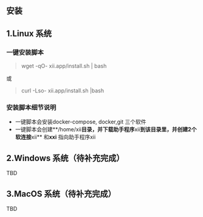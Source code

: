 ## 安装

## 1.Linux 系统

### 一键安装脚本

> wget -qO- xii.app/install.sh | bash

或

> curl -Lso- xii.app/install.sh |bash



### 安装脚本细节说明

- 一键脚本会安装docker-compose, docker,git 三个软件
- 一键脚本会创建**/home/xii**目录，并下载助手程序**xii**到该目录里，并创建2个软连接**xii** 和**xxi** 指向助手程序xii



## 2.Windows 系统（待补充完成）
TBD



## 3.MacOS 系统（待补充完成）

TBD